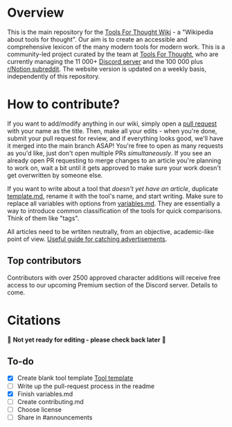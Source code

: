 # Overview

This is the main repository for the [Tools For Thought Wiki](https://forthought.tools/wiki) - a "Wikipedia about tools for thought". Our aim is to create an accessible and comprehensive lexicon of the many modern tools for modern work. This is a community-led project curated by the team at [Tools For Thought](https://forthought.tools), who are currently managing the 11 000+ [Discord server](https://discord.gg/hGNfbtRPS5) and the 100 000 plus [r/Notion subreddit](https://www.reddit.com/r/Notion/). The website version is updated on a weekly basis, independently of this repository.

# How to contribute?

If you want to add/modify anything in our wiki, simply open a [pull request](https://docs.github.com/en/github/collaborating-with-pull-requests/proposing-changes-to-your-work-with-pull-requests/creating-a-pull-request) with your name as the title. Then, make all your edits - when you're done, submit your pull request for review, and if everything looks good, we'll have it merged into the main branch ASAP! You're free to open as many requests as you'd like, just don't open multiple PRs *simultaneously*. If you see an already open PR requesting to merge changes to an article you're planning to work on, wait a bit until it gets approved to make sure your work doesn't get overwritten by someone else.

If you want to write about a tool that *doesn't yet have an article*, duplicate [template.md](https://github.com/ToolsForThought/tool-wiki/blob/master/template.md), rename it with the tool's name, and start writing. Make sure to replace all variables with options from [variables.md](https://github.com/ToolsForThought/tool-wiki/blob/master/variables.md). They are essentially a way to introduce common classification of the tools for quick comparisons. Think of them like "tags".

All articles need to be wrtiten neutrally, from an objective, academic-like point of view. [Useful guide for catching advertisements](https://en.wikipedia.org/wiki/Wikipedia:Identifying_blatant_advertising).

## Top contributors

Contributors with over 2500 approved character additions will receive free access to our upcoming Premium section of the Discord server. Details to come.

# Citations



🚧 **Not yet ready for editing - please check back later** 🚧

## To-do

- [x]  Create blank tool template [Tool template](https://github.com/ToolsForThought/tool-wiki/blob/master/template.md)
- [ ]  Write up the pull-request process in the readme
- [x]  Finish variables.md
- [ ]  Create contributing.md
- [ ]  Choose license
- [ ]  Share in #announcements
